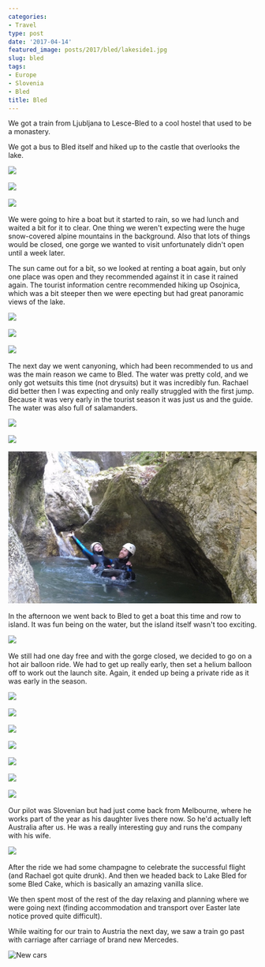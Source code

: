 ```yaml
---
categories:
- Travel
type: post
date: '2017-04-14'
featured_image: posts/2017/bled/lakeside1.jpg
slug: bled
tags:
- Europe
- Slovenia
- Bled
title: Bled
---
```


We got a train from Ljubljana to Lesce-Bled to a cool hostel that used to be a monastery.

We got a bus to Bled itself and hiked up to the castle that overlooks the lake.

![](lakeside1.jpg "")

![](lakeside2.jpg "")

![](island.jpg "")

We were going to hire a boat but it started to rain, so we had lunch and waited a bit for it to clear.
One thing we weren't expecting were the huge snow-covered alpine mountains in the background.
Also that lots of things would be closed, one gorge we wanted to visit unfortunately didn't open until a week later.

The sun came out for a bit, so we looked at renting a boat again, but only one place was open and they recommended against it in case it rained again.
The tourist information centre recommended hiking up Osojnica, which was a bit steeper then we were epecting but had great panoramic views of the lake.

![](hike1.jpg "")

![](hike2.jpg "")

![](hike3.jpg "")

The next day we went canyoning, which had been recommended to us and was the main reason we came to Bled.
The water was pretty cold, and we only got wetsuits this time (not drysuits) but it was incredibly fun.
Rachael did better then I was expecting and only really struggled with the first jump. Because it was very early in the tourist season it was just us and the guide. The water was also full of salamanders.

![](canyon1.jpg "")

![](canyon2.jpg "")

![](canyon3.jpg "")

In the afternoon we went back to Bled to get a boat this time and row to island. It was fun being on the water, but the island itself wasn't too exciting.

![](rowboat.jpg "")

We still had one day free and with the gorge closed, we decided to go on a hot air balloon ride.
We had to get up really early, then set a helium balloon off to work out the launch site.
Again, it ended up being a private ride as it was early in the season.

![](balloon1.jpg "")

![](balloon2.jpg "")

![](balloon3.jpg "")

![](balloon4.jpg "")

![](balloon4a.jpg "")

![](balloon4b.jpg "")

![](balloon5.jpg "")

Our pilot was Slovenian but had just come back from Melbourne, where he works part of the year as his daughter lives there now. So he'd actually left Australia after us. He was a really interesting guy and runs the company with his wife.

![](balloon6.jpg "")

After the ride we had some champagne to celebrate the successful flight (and Rachael got quite drunk). And then we headed back to Lake Bled for some Bled Cake, which is basically an amazing vanilla slice.

We then spent most of the rest of the day relaxing and planning where we were going next (finding accommodation and transport over Easter late notice proved quite difficult).

While waiting for our train to Austria the next day, we saw a train go past with carriage after carriage of brand new Mercedes.

![](car-train.jpg "New cars")